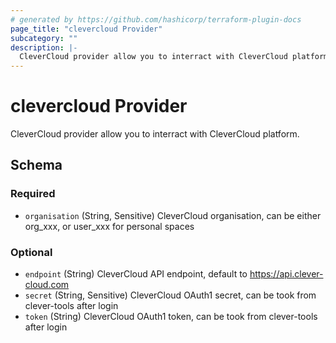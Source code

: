```yaml
---
# generated by https://github.com/hashicorp/terraform-plugin-docs
page_title: "clevercloud Provider"
subcategory: ""
description: |-
  CleverCloud provider allow you to interract with CleverCloud platform.
---
```


# clevercloud Provider

CleverCloud provider allow you to interract with CleverCloud platform.



<!-- schema generated by tfplugindocs -->
## Schema

### Required

- `organisation` (String, Sensitive) CleverCloud organisation, can be either org_xxx, or user_xxx for personal spaces

### Optional

- `endpoint` (String) CleverCloud API endpoint, default to https://api.clever-cloud.com
- `secret` (String, Sensitive) CleverCloud OAuth1 secret, can be took from clever-tools after login
- `token` (String) CleverCloud OAuth1 token, can be took from clever-tools after login
